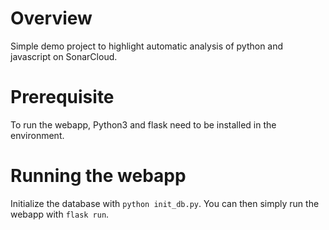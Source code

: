 # Overview

Simple demo project to highlight automatic analysis of python and javascript on SonarCloud.

# Prerequisite

To run the webapp, Python3 and flask need to be installed in the environment.

# Running the webapp

Initialize the database with `python init_db.py`. You can then simply run the webapp with `flask run`.
